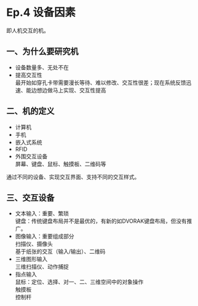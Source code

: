 # Ep.4 设备因素

即人机交互的机。

## 一、为什么要研究机

* 设备数量多、无处不在
* 提高交互性  
  最开始如穿孔卡带需要漫长等待、难以修改、交互性很差；现在系统反馈迅速、能边想边做马上实现、交互性提高

## 二、机的定义

* 计算机
* 手机
* 嵌入式系统
* RFID
* 外围交互设备  
  屏幕、键盘、鼠标、触摸板、二维码等

通过不同的设备、实现交互界面、支持不同的交互样式。

## 三、交互设备

* 文本输入：重要、繁琐  
  键盘：传统键盘布局并不是最优的，有新的如DVORAK键盘布局，但没有推广。
* 图像输入：重要组成部分  
  扫描仪、摄像头  
  基于纸张的交互（输入/输出）、二维码
* 三维图形输入  
  三维扫描仪、动作捕捉
* 指点输入  
  鼠标：定位、选择、对一、二、三维空间中的对象操作  
  触摸板  
  控制杆
